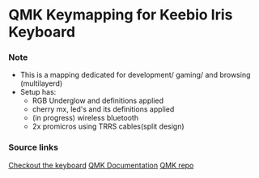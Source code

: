 # QMK Keymapping for Keebio Iris Keyboard

### Note
* This is a mapping dedicated for development/ gaming/ and browsing (multilayerd)
* Setup has:
    * RGB Underglow and definitions applied
    * cherry mx, led's and its definitions applied
    * (in progress) wireless bluetooth
    * 2x promicros using TRRS cables(split design)

### Source links
[Checkout the keyboard](https://keeb.io/products/iris-keyboard-split-ergonomic-keyboard?variant=2650673709086)
[QMK Documentation](https://docs.qmk.fm/#/)
[QMK repo](https://github.com/qmk/qmk_firmware)